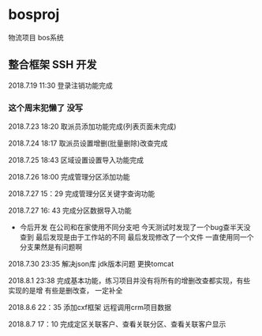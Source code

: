 # bosproj
物流项目 bos系统
## 整合框架 SSH 开发

2018.7.19 11:30 登录注销功能完成

### 这个周末犯懒了 没写

2018.7.23 18:20 取派员添加功能完成(列表页面未完成)

2018.7.24 18:17 取派员设置增删(批量删除)改查完成

2018.7.25 18:43 区域设置设置导入功能完成

2018.7.26 18:00 完成管理分区添加功能    

2018.7.27 15：29 完成管理分区关键字查询功能

2018.7.27 16: 43 完成分区数据导入功能
* 今后开发 在公司和在家使用不同分支吧 今天测试时发现了一个bug查半天没查到 最后发现是由于工作站的不同 最后发现修改了一个文件 一直使用同一个分支果然是有问题啊



2018.7.30 23:35 解决json库 jdk版本问题 更换tomcat

2018.8.1 23:38 完成基本功能，练习项目并没有将所有的增删改查都实现，有些实现的是增 有些是删改查，
一定补全


2018.8.6 22：35 添加cxf框架 远程调用crm项目数据

2018.8.7 17：10 完成定区关联客户、查看关联分区、查看关联客户显示